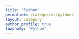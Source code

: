 ```yaml
---
title: "Python"
permalink: /categories/python/
layout: category
author_profile: true
taxonomy: "Python"
---
```

